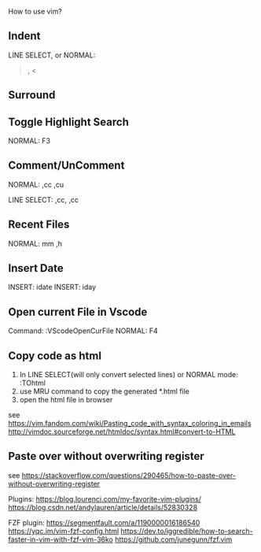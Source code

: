 How to use vim?

## Indent
LINE SELECT, or NORMAL: 
>, <


## Surround



## Toggle Highlight Search
NORMAL: F3


## Comment/UnComment
NORMAL:
,cc 
,cu

LINE SELECT:
,cc, 
,cc


## Recent Files
NORMAL: 
mm
,h


## Insert Date
INSERT: idate
INSERT: iday


## Open current File in Vscode
Command: :VScodeOpenCurFile
NORMAL: F4

## Copy code as html
1. In LINE SELECT(will only convert selected lines) or NORMAL mode:
:TOhtml
2. use MRU command to copy the generated *.html file
3. open the html file in browser

see https://vim.fandom.com/wiki/Pasting_code_with_syntax_coloring_in_emails
http://vimdoc.sourceforge.net/htmldoc/syntax.html#convert-to-HTML


## Paste over without overwriting register
see https://stackoverflow.com/questions/290465/how-to-paste-over-without-overwriting-register




Plugins:
https://blog.lourenci.com/my-favorite-vim-plugins/
https://blog.csdn.net/andylauren/article/details/52830328

FZF plugin:
https://segmentfault.com/a/1190000016186540
https://yqc.im/vim-fzf-config.html
https://dev.to/iggredible/how-to-search-faster-in-vim-with-fzf-vim-36ko
https://github.com/junegunn/fzf.vim

